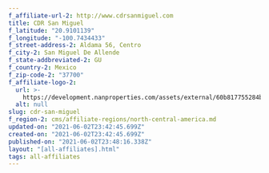 ```yaml
---
f_affiliate-url-2: http://www.cdrsanmiguel.com
title: CDR San Miguel
f_latitude: "20.9101139"
f_longitude: "-100.7434433"
f_street-address-2: Aldama 56, Centro­
f_city-2: San Miguel De Allende­
f_state-addbreviated-2: GU­
f_country-2: Mexico
f_zip-code-2: "37700"
f_affiliate-logo-2:
  url: >-
    https://development.nanproperties.com/assets/external/60b817755284b730f36e33e2_6081e560dc7aca87b3a4a117_60785a4c067b794ebc34f2af_content_vertical-stack.jpeg
  alt: null
slug: cdr-san-miguel
f_region-2: cms/affiliate-regions/north-central-america.md
updated-on: "2021-06-02T23:42:45.699Z"
created-on: "2021-06-02T23:42:45.699Z"
published-on: "2021-06-02T23:48:16.338Z"
layout: "[all-affiliates].html"
tags: all-affiliates
---
```

